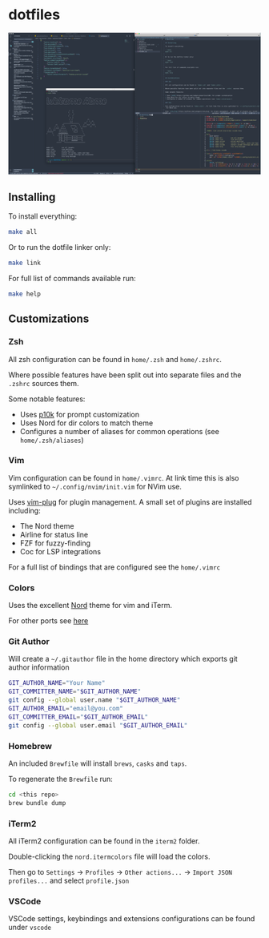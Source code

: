 # dotfiles

![](screenshot.png)

## Installing

To install everything:

```bash
make all
```

Or to run the dotfile linker only:

```bash
make link
```

For full list of commands available run: 

```bash
make help
```

## Customizations

### Zsh

All zsh configuration can be found in `home/.zsh` and `home/.zshrc`.

Where possible features have been split out into separate files and the `.zshrc` sources them.

Some notable features:

* Uses [p10k](https://github.com/romkatv/powerlevel10k) for prompt customization
* Uses Nord for dir colors to match theme
* Configures a number of aliases for common operations (see `home/.zsh/aliases`)

### Vim

Vim configuration can be found in `home/.vimrc`. At link time this is also symlinked to `~/.config/nvim/init.vim` for NVim use.

Uses [vim-plug](https://github.com/junegunn/vim-plug) for plugin management. A small set of plugins are installed including:

* The Nord theme
* Airline for status line
* FZF for fuzzy-finding
* Coc for LSP integrations

For a full list of bindings that are configured see the `home/.vimrc`

### Colors

Uses the excellent [Nord](https://www.nordtheme.com/) theme for vim and iTerm.

For other ports see [here](https://www.nordtheme.com/ports)

### Git Author

Will create a `~/.gitauthor` file in the home directory which exports git author information

```bash
GIT_AUTHOR_NAME="Your Name"
GIT_COMMITTER_NAME="$GIT_AUTHOR_NAME"
git config --global user.name "$GIT_AUTHOR_NAME"
GIT_AUTHOR_EMAIL="email@you.com"
GIT_COMMITTER_EMAIL="$GIT_AUTHOR_EMAIL"
git config --global user.email "$GIT_AUTHOR_EMAIL"
```

### Homebrew

An included `Brewfile` will install `brews`, `casks` and `taps`. 

To regenerate the `Brewfile` run:

```bash
cd <this repo>
brew bundle dump
```

### iTerm2

All iTerm2 configuration can be found in the `iterm2` folder.

Double-clicking the `nord.itermcolors` file will load the colors. 

Then go to `Settings` -> `Profiles` -> `Other actions...` -> `Import JSON profiles...` and select `profile.json`

### VSCode

VSCode settings, keybindings and extensions configurations can be found under `vscode`
